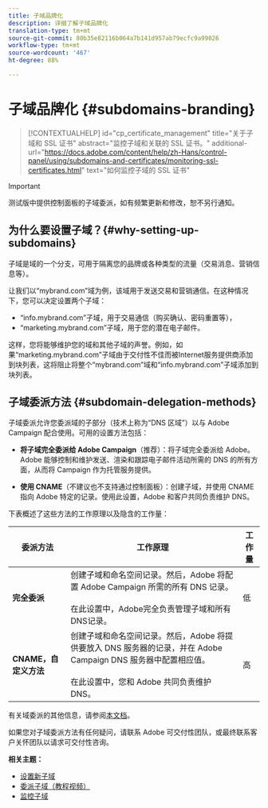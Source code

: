 ```yaml
---
title: 子域品牌化
description: 详细了解子域品牌化
translation-type: tm+mt
source-git-commit: 80b35e82116b064a7b141d957ab79ecfc9a99026
workflow-type: tm+mt
source-wordcount: '467'
ht-degree: 88%

---
```



# 子域品牌化 {#subdomains-branding}

>[!CONTEXTUALHELP]
>id="cp_certificate_management"
>title="关于子域和 SSL 证书"
>abstract="监控子域和关联的 SSL 证书。"
>additional-url="https://docs.adobe.com/content/help/zh-Hans/control-panel/using/subdomains-and-certificates/monitoring-ssl-certificates.html" text="如何监控子域的 SSL 证书"

>[!IMPORTANT]
>
>测试版中提供控制面板的子域委派，如有频繁更新和修改，恕不另行通知。

## 为什么要设置子域？{#why-setting-up-subdomains}

子域是域的一个分支，可用于隔离您的品牌或各种类型的流量（交易消息、营销信息等）。

让我们以“mybrand.com”域为例，该域用于发送交易和营销通信。在这种情况下，您可以决定设置两个子域：

* “info.mybrand.com”子域，用于交易通信（购买确认、密码重置等），
* “marketing.mybrand.com”子域，用于您的潜在电子邮件。

这样，您将能够维护您的域和其他子域的声誉。例如，如果“marketing.mybrand.com”子域由于交付性不佳而被Internet服务提供商添加到块列表，这将阻止将整个“mybrand.com”域和“info.mybrand.com”子域添加到块列表。

## 子域委派方法 {#subdomain-delegation-methods}

子域委派允许您委派域的子部分（技术上称为“DNS 区域”）以与 Adobe Campaign 配合使用。可用的设置方法包括：

* **将子域完全委派给 Adobe Campaign**（推荐）：将子域完全委派给 Adobe。Adobe 能够控制和维护发送、渲染和跟踪电子邮件活动所需的 DNS 的所有方面，从而将 Campaign 作为托管服务提供。

* **使用 CNAME**（不建议也不支持通过控制面板）：创建子域，并使用 CNAME 指向 Adobe 特定的记录。使用此设置，Adobe 和客户共同负责维护 DNS。

下表概述了这些方法的工作原理以及隐含的工作量：

| 委派方法 | 工作原理 | 工作量 |
|---|---|---|
| **完全委派** | 创建子域和命名空间记录。然后，Adobe 将配置 Adobe Campaign 所需的所有 DNS 记录。<br/><br/>在此设置中，Adobe完全负责管理子域和所有DNS记录。 | 低 |
| **CNAME，自定义方法** | 创建子域和命名空间记录。然后，Adobe 将提供要放入 DNS 服务器的记录，并在 Adobe Campaign DNS 服务器中配置相应值。<br/><br/>在此设置中，您和 Adobe 共同负责维护 DNS。 | 高 |

有关域委派的其他信息，请参阅[本文档](https://helpx.adobe.com/campaign/kb/domain-name-delegation.html)。

如果您对子域委派方法有任何疑问，请联系 Adobe 可交付性团队，或最终联系客户关怀团队以请求可交付性咨询。

**相关主题：**

* [设置新子域](../../subdomains-certificates/using/setting-up-new-subdomain.md)
* [委派子域（教程视频）](https://docs.adobe.com/content/help/en/campaign-learn/campaign-standard-tutorials/administrating/control-panel/subdomain-delegation.html)
* [监控子域](../../subdomains-certificates/using/monitoring-subdomains.md)
